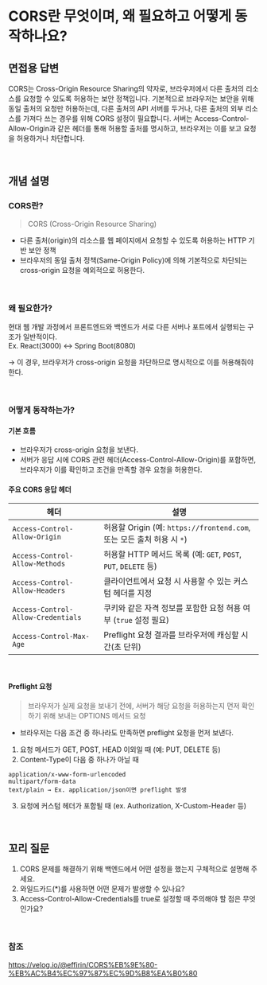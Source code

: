 # CORS란 무엇이며, 왜 필요하고 어떻게 동작하나요?
## 면접용 답변
CORS는 Cross-Origin Resource Sharing의 약자로, 브라우저에서 다른 출처의 리소스를 요청할 수 있도록 허용하는 보안 정책입니다. 
기본적으로 브라우저는 보안을 위해 동일 출처의 요청만 허용하는데, 다른 출처의 API 서버를 두거나, 다른 출처의 외부 리소스를 가져다 쓰는 경우를 위해 CORS 설정이 필요합니다.
서버는 Access-Control-Allow-Origin과 같은 헤더를 통해 허용할 출처를 명시하고, 브라우저는 이를 보고 요청을 허용하거나 차단합니다.

<br>

## 개념 설명
### CORS란?
> CORS (Cross-Origin Resource Sharing)

- 다른 출처(origin)의 리소스를 웹 페이지에서 요청할 수 있도록 허용하는 HTTP 기반 보안 정책
- 브라우저의 동일 출처 정책(Same-Origin Policy)에 의해 기본적으로 차단되는 cross-origin 요청을 예외적으로 허용한다.

<br>

### 왜 필요한가?
현대 웹 개발 과정에서 프론트엔드와 백엔드가 서로 다른 서버나 포트에서 실행되는 구조가 일반적이다. <br>
Ex. React(3000) ↔ Spring Boot(8080)

→ 이 경우, 브라우저가 cross-origin 요청을 차단하므로 명시적으로 이를 허용해줘야 한다.

<br>

### 어떻게 동작하는가?
#### 기본 흐름
- 브라우저가 cross-origin 요청을 보낸다.
- 서버가 응답 시에 CORS 관련 헤더(Access-Control-Allow-Origin)를 포함하면, 브라우저가 이를 확인하고 조건을 만족할 경우 요청을 허용한다.

#### 주요 CORS 응답 헤더
| 헤더                        | 설명                                                                 |
|-----------------------------|----------------------------------------------------------------------|
| `Access-Control-Allow-Origin`      | 허용할 Origin (예: `https://frontend.com`, 또는 모든 출처 허용 시 `*`)      |
| `Access-Control-Allow-Methods`     | 허용할 HTTP 메서드 목록 (예: `GET`, `POST`, `PUT`, `DELETE` 등)           |
| `Access-Control-Allow-Headers`     | 클라이언트에서 요청 시 사용할 수 있는 커스텀 헤더를 지정                          |
| `Access-Control-Allow-Credentials` | 쿠키와 같은 자격 정보를 포함한 요청 허용 여부 (`true` 설정 필요)                 |
| `Access-Control-Max-Age`           | Preflight 요청 결과를 브라우저에 캐싱할 시간(초 단위)                         |

<br>

#### Preflight 요청
> 브라우저가 실제 요청을 보내기 전에, 서버가 해당 요청을 허용하는지 먼저 확인하기 위해 보내는 OPTIONS 메서드 요청
- 브라우저는 다음 조건 중 하나라도 만족하면 preflight 요청을 먼저 보낸다.
1. 요청 메서드가 GET, POST, HEAD 이외일 때 (예: PUT, DELETE 등)
2. Content-Type이 다음 중 하나가 아닐 때
```
application/x-www-form-urlencoded
multipart/form-data
text/plain → Ex. application/json이면 preflight 발생
```
3. 요청에 커스텀 헤더가 포함될 때 (ex. Authorization, X-Custom-Header 등)

<br>

## 꼬리 질문
1. CORS 문제를 해결하기 위해 백엔드에서 어떤 설정을 했는지 구체적으로 설명해 주세요.
2. 와일드카드(*)를 사용하면 어떤 문제가 발생할 수 있나요?
3. Access-Control-Allow-Credentials를 true로 설정할 때 주의해야 할 점은 무엇인가요?

<br>

### 참조 
https://velog.io/@effirin/CORS%EB%9E%80-%EB%AC%B4%EC%97%87%EC%9D%B8%EA%B0%80
